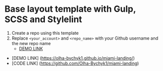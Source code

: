 # Base layout template with Gulp, SCSS and Stylelint
1. Create a repo using this template
1. Replace `<your_account>` and `<repo_name>` with your Github username and the new repo name
    - [DEMO LINK](https://<your_account>.github.io/<repo_name>/)
 - [DEMO LINK] (https://olha-bychyk1.github.io/miami-landing/)
 - [CODE LINK] (https://github.com/Olha-Bychyk1/miami-landing)
